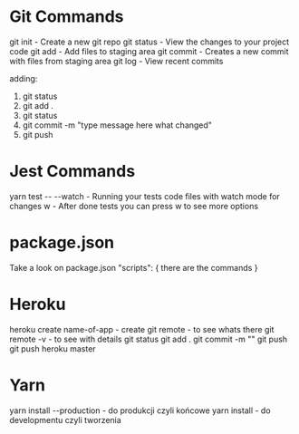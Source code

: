 # Git Commands
git init - Create a new git repo
git status - View the changes to your project code
git add - Add files to staging area
git commit - Creates a new commit with files from staging area
git log - View recent commits

adding:
1. git status
2. git add .
3. git status
4. git commit -m "type message here what changed"
5. git push

# Jest Commands
yarn test -- --watch - Running your tests code files with watch mode for changes
w - After done tests you can press w to see more options

# package.json
Take a look on package.json "scripts": {
    there are the commands
}

# Heroku
heroku create name-of-app - create
git remote - to see whats there
git remote -v - to see with details
git status
git add .
git commit -m ""
git push
git push heroku master

# Yarn
yarn install --production - do produkcji czyli końcowe
yarn install - do developmentu czyli tworzenia